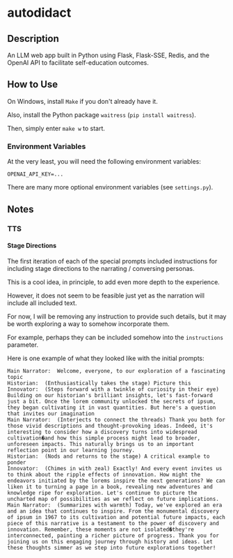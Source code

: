 # autodidact

## Description

An LLM web app built in Python using Flask, Flask-SSE, Redis, and the OpenAI API to facilitate self-education outcomes.

## How to Use

On Windows, install `Make` if you don't already have it.

Also, install the Python package `waitress` (`pip install waitress`).

Then, simply enter `make w` to start.

### Environment Variables

At the very least, you will need the following environment variables:
```shell
OPENAI_API_KEY=...
```

There are many more optional environment variables (see `settings.py`).

## Notes

### TTS

#### Stage Directions

The first iteration of each of the special prompts included instructions for including stage directions to the narrating / conversing personas.

This is a cool idea, in principle, to add even more depth to the experience.

However, it does not seem to be feasible just yet as the narration will include all included text.

For now, I will be removing any instruction to provide such details, but it may be worth exploring a way to somehow incorporate them.

For example, perhaps they can be included somehow into the `instructions` parameter.

Here is one example of what they looked like with the initial prompts:

```
Main Narrator:  Welcome, everyone, to our exploration of a fascinating topic
Historian:  (Enthusiastically takes the stage) Picture this
Innovator:  (Steps forward with a twinkle of curiosity in their eye) Building on our historian's brilliant insights, let's fast-forward just a bit. Once the lorem community unlocked the secrets of ipsum, they began cultivating it in vast quantities. But here's a question that invites our imagination
Main Narrator:  (Interjects to connect the threads) Thank you both for those vivid descriptions and thought-provoking ideas. Indeed, it's interesting to consider how a discovery turns into widespread cultivation�and how this simple process might lead to broader, unforeseen impacts. This naturally brings us to an important reflection point in our learning journey.
Historian:  (Nods and returns to the stage) A critical example to ponder
Innovator:  (Chimes in with zeal) Exactly! And every event invites us to think about the ripple effects of innovation. How might the endeavors initiated by the lorems inspire the next generations? We can liken it to turning a page in a book, revealing new adventures and knowledge ripe for exploration. Let's continue to picture the uncharted map of possibilities as we reflect on future implications.
Main Narrator:  (Summarizes with warmth) Today, we've explored an era and an idea that continues to inspire. From the monumental discovery of ipsum in 1967 to its cultivation and potential future impacts, each piece of this narrative is a testament to the power of discovery and innovation. Remember, these moments are not isolated�they're interconnected, painting a richer picture of progress. Thank you for joining us on this engaging journey through history and ideas. Let these thoughts simmer as we step into future explorations together!
```
